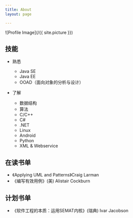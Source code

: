 ```yaml
---
title: About
layout: page

---
```

![Profile Image](/{{ site.picture }})


## 技能

*  熟悉

    *  Java SE
    *  Java EE
    *  OOAD（面向对象的分析与设计）

*  了解

    *  数据结构
    *  算法
    *  C/C++
    *  C#
    *  .NET
    *  Linux
    *  Android
    *  Python
    *  XML & Webservice


## 在读书单

* 《Applying UML and Patterns》Craig Larman
* 《编写有效用例》(美) Alistair Cockburn 

## 计划书单

* 《软件工程的本质：运用SEMAT内核》(瑞典) Ivar Jacobson 
